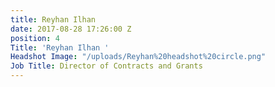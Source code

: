 ```yaml
---
title: Reyhan Ilhan
date: 2017-08-28 17:26:00 Z
position: 4
Title: 'Reyhan Ilhan '
Headshot Image: "/uploads/Reyhan%20headshot%20circle.png"
Job Title: Director of Contracts and Grants
---
```


